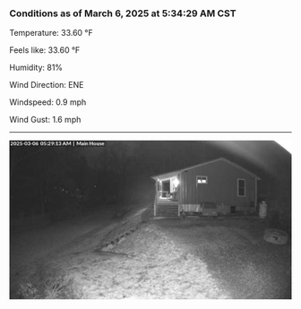 ### Conditions as of March 6, 2025 at 5:34:29 AM CST 

Temperature: 33.60 &deg;F

Feels like: 33.60 &deg;F

Humidity: 81%

Wind Direction: ENE

Windspeed: 0.9 mph

Wind Gust: 1.6 mph

---

<img src="./images/latest.jpeg"/>


